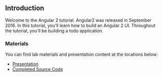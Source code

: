 ## Introduction

Welcome to the Angular 2 tutorial.  Angular2 was released in September 2016.  In this tutorial, you'll learn how to build an Angular 2 UI. Throughout the tutorial, you'll be building a todo application.  


### Materials

You can find lab materials and presentation content at the locations below:

* [Presentation](https://github.com/digitaldrummerj/angular2-tutorial/blob/master/Angular%201%20and%20Sails%20Overview.pptx)
* [Completed Source Code](https://github.com/digitaldrummerj/angular2-tutorial/tree/code)

